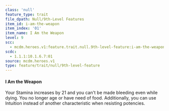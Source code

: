 ```yaml
---
class: 'null'
feature_type: trait
file_dpath: Null/9th-Level Features
item_id: i-am-the-weapon
item_index: '01'
item_name: I Am the Weapon
level: 9
scc:
  - mcdm.heroes.v1:feature.trait.null.9th-level-feature:i-am-the-weapon
scdc:
  - 1.1.1:10.1.6.7:01
source: mcdm.heroes.v1
type: feature/trait/null/9th-level-feature
---
```


#### I Am the Weapon

Your Stamina increases by 21 and you can't be made bleeding even while dying. You no longer age or have need of food. Additionally, you can use Intuition instead of another characteristic when resisting potencies.
